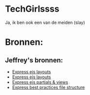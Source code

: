 # TechGirlssss

Ja, ik ben ook een van de meiden (slay)

# Bronnen:

## Jeffrey's bronnen:

- [Express ejs layouts](https://colinmackay.scot/tag/express-ejs-layouts/)
- [Express ejs layouts](https://github.com/soarez/express-ejs-layouts)
- [Express ejs partials & views](https://www.digitalocean.com/community/tutorials/how-to-use-ejs-to-template-your-node-application#step-3-adding-the-ejs-partials-to-views)
- [Express best practices file structure](https://srobbin01.medium.com/node-express-js-project-structure-best-practice-starter-kit-2292364625d3)
